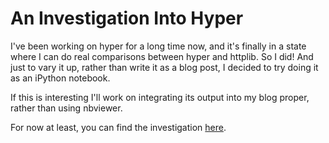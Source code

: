 # An Investigation Into Hyper

I've been working on hyper for a long time now, and it's finally in a state
where I can do real comparisons between hyper and httplib. So I did! And just
to vary it up, rather than write it as a blog post, I decided to try doing it
as an iPython notebook.

If this is interesting I'll work on integrating its output into my blog proper,
rather than using nbviewer.

For now at least, you can find the investigation
[here](http://nbviewer.ipython.org/github/Lukasa/notebooks/blob/master/hyper_investigation.ipynb).
